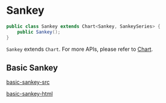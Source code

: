 # Sankey

```java
public class Sankey extends Chart<Sankey, SankeySeries> {
    public Sankey();
}
```

`Sankey` extends `Chart`. For more APIs, please refer to [Chart](chart).

## Basic Sankey

[basic-sankey-src](_media/sankey/basic-sankey-src.md ':include')

[basic-sankey-html](_media/sankey/basic-sankey.html ':include :type=iframe')
